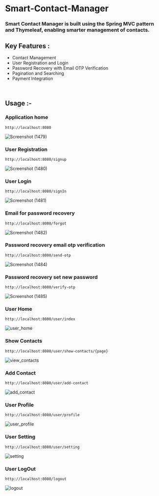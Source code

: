 # Smart-Contact-Manager
### Smart Contact Manager is built using the Spring MVC pattern and Thymeleaf, enabling smarter management of contacts.
## Key Features :
   * Contact Management
   * User Registration and Login
   * Password Recovery with Email OTP Verification
   * Pagination and Searching
   * Payment Integration

&nbsp;
## Usage :-
### Application home 
```
http://localhost:8080
```
![Screenshot (1479)](https://github.com/Pawan8085/Smart-Contact-Manager/assets/101393436/e5d16741-7501-415d-b367-76fcc9b3bac3)

### User Registration
```
http://localhost:8080/signup
```
![Screenshot (1480)](https://github.com/Pawan8085/Smart-Contact-Manager/assets/101393436/aa72c762-c188-4c33-801e-07e542f07cae)
### User Login
```
http://localhost:8080/signIn
```
![Screenshot (1481)](https://github.com/Pawan8085/Smart-Contact-Manager/assets/101393436/fed6bde4-247d-4723-9806-afeab7710307)
### Email for password recovery 
```
http://localhost:8080/forgot
```
![Screenshot (1482)](https://github.com/Pawan8085/Smart-Contact-Manager/assets/101393436/9ca286ac-ad70-4a5a-8cdb-b59fd5fbfd9f)
### Password recovery email otp verification
```
http://localhost:8080/send-otp
```
![Screenshot (1484)](https://github.com/Pawan8085/Smart-Contact-Manager/assets/101393436/45feb253-3693-4bf7-b489-323c251813a8)
### Password recovery set new password
```
http://localhost:8080/verify-otp
```
![Screenshot (1485)](https://github.com/Pawan8085/Smart-Contact-Manager/assets/101393436/b6c9159f-fb28-4a32-b736-3fbd98ef339e)
### User Home
```
http://localhost:8080/user/index
```
![user_home](https://github.com/Pawan8085/Smart-Contact-Manager/assets/101393436/a9b85c69-3802-4d1d-ae47-6246d8484e43)

### Show Contacts
```
http://localhost:8080/user/show-contacts/{page}
```
![view_contacts](https://github.com/Pawan8085/Smart-Contact-Manager/assets/101393436/0df677d7-d2a2-4466-aa30-2d3ebe523762)
### Add Contact
```
http://localhost:8080/user/add-contact
```
![add_contact](https://github.com/Pawan8085/Smart-Contact-Manager/assets/101393436/dddbdf72-1c71-4dd3-8484-e1729ffee1ab)

### User Profile
```
http://localhost:8080/user/profile
```
![user_profile](https://github.com/Pawan8085/Smart-Contact-Manager/assets/101393436/f919c0a1-0831-4a6d-b6b8-25e66d2663fd)

### User Setting
```
http://localhost:8080/user/setting
```
![setting](https://github.com/Pawan8085/Smart-Contact-Manager/assets/101393436/85d8a839-4960-4068-9cdc-bab9bd9971c8)

### User LogOut
```
http://localhost:8080/logout
```
![logout](https://github.com/Pawan8085/Smart-Contact-Manager/assets/101393436/35f526ed-a8d9-4705-9f20-b4f7c8b94b14)


